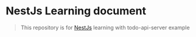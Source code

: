 # NestJs Learning document

> This repository is for [NestJs](https://nestjs.com/) learning with todo-api-server example
